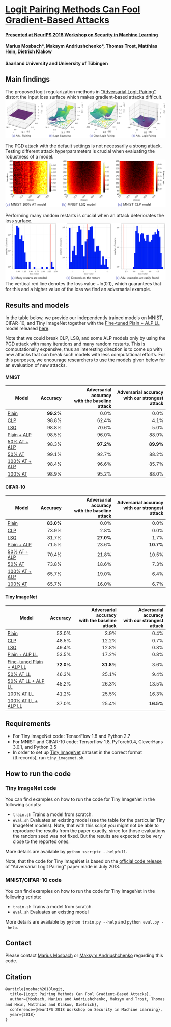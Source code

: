 # [Logit Pairing Methods Can Fool Gradient-Based Attacks](https://arxiv.org/abs/1810.12042) 
#### [Presented at NeurIPS 2018 Workshop on Security in Machine Learning](https://secml2018.github.io/) 
#### Marius Mosbach*, Maksym Andriushchenko*, Thomas Trost, Matthias Hein, Dietrich Klakow
#### Saarland University and University of Tübingen


## Main findings
The proposed logit regularization methods in ["Adversarial Logit Pairing"](https://arxiv.org/abs/1803.06373) distort the input loss surface which makes gradient-based attacks difficult.
![](images/loss_surfaces.png)


The PGD attack with the default settings is not necessarily a strong attack. Testing different attack hyperparameters is crucial when evaluating the robustness of a model.
![](images/heatmaps.png)

Performing many random restarts is crucial when an attack deteriorates the loss surface.
![](images/histograms.png)
The vertical red line denotes the loss value −ln(0.1), which guarantees that for this and a higher value of the loss
we find an adversarial example.


## Results and models
In the table below, we provide our independently trained models on MNIST, CIFAR-10, and Tiny ImageNet together with the [Fine-tuned Plain + ALP LL]() model released [here](https://github.com/tensorflow/models/tree/master/research/adversarial_logit_pairing).

Note that we could break CLP, LSQ, and some ALP models only by using the PGD attack with many iterations and many random restarts. 
This is computationally expensive, thus an interesting direction is to come up with new attacks that can break such models with less computational efforts. 
For this purposes, we encourage researchers to use the models given below for an evaluation of new attacks.

#### MNIST
| Model                         | Accuracy  | Adversarial accuracy <br> with the baseline attack | Adversarial accuracy <br> with our strongest attack|
| -----------                   | -----:     | -----:     | -----:     |
| [Plain](https://oc.cs.uni-saarland.de/owncloud/index.php/s/7SppqtzC5PB8kz4)                     | **99.2%** | 0.0%      | 0.0%      |
| [CLP](https://oc.cs.uni-saarland.de/owncloud/index.php/s/w2yegcfx8mc8kNa)                       | 98.8%     | 62.4%     | 4.1%      |
| [LSQ](https://oc.cs.uni-saarland.de/owncloud/index.php/s/a5ZY72BDCPEtb2S)                       | 98.8%     | 70.6%     | 5.0%      |
| [Plain + ALP](https://oc.cs.uni-saarland.de/owncloud/index.php/s/Sm2zqLwCBp8JH7z)               | 98.5%     | 96.0%     | 88.9%     |
| [50% AT + ALP](https://oc.cs.uni-saarland.de/owncloud/index.php/s/XQ4ZSHjWiE4HB3B)              | 98.3%     | **97.2%** | **89.9%** |
| [50% AT](https://oc.cs.uni-saarland.de/owncloud/index.php/s/LCtkkL6kHz4YZLo)                    | 99.1%     | 92.7%     | 88.2%     |
| [100% AT + ALP](https://oc.cs.uni-saarland.de/owncloud/index.php/s/ESXgi3LYfHgNc5F)             | 98.4%     | 96.6%     | 85.7%     |
| [100% AT](https://oc.cs.uni-saarland.de/owncloud/index.php/s/cPA5HFYcgEoskMS)                   | 98.9%     | 95.2%     | 88.0%     |


#### CIFAR-10
| Model                         | Accuracy  | Adversarial accuracy <br> with the baseline attack | Adversarial accuracy <br> with our strongest attack|
| -----------                   | -----:     | -----:     | -----:     |
| [Plain](https://oc.cs.uni-saarland.de/owncloud/index.php/s/NKojskBc5377YbP)                     | **83.0%** | 0.0%      | 0.0%      |
| [CLP](https://oc.cs.uni-saarland.de/owncloud/index.php/s/odcd7FgFdbqq6zL)                       | 73.9%     | 2.8%      | 0.0%      |
| [LSQ](https://oc.cs.uni-saarland.de/owncloud/index.php/s/EYnbHDeMbe4mq5M)                       | 81.7%     | **27.0%** | 1.7%      |
| [Plain + ALP](https://oc.cs.uni-saarland.de/owncloud/index.php/s/MPneF76Njp2ZmEj)               | 71.5%     | 23.6%     | **10.7%** |
| [50% AT + ALP](https://oc.cs.uni-saarland.de/owncloud/index.php/s/ToYDkSQoeQxqfyX)              | 70.4%     | 21.8%     | 10.5%     |
| [50% AT](https://oc.cs.uni-saarland.de/owncloud/index.php/s/P66RwZjdKxsjCgr)                    | 73.8%     | 18.6%     | 7.3%      |
| [100% AT + ALP](https://oc.cs.uni-saarland.de/owncloud/index.php/s/MyPkqTf8JSWtsx7)             | 65.7%     | 19.0%     | 6.4%      |
| [100% AT](https://oc.cs.uni-saarland.de/owncloud/index.php/s/pBr62SQzCgK2iR2)                   | 65.7%     | 16.0%     | 6.7%      |


#### Tiny ImageNet
| Model                         | Accuracy  | Adversarial accuracy <br> with the baseline attack | Adversarial accuracy <br> with our strongest attack|
| -----------                   | -----:    | -----:     | -----:     |
| [Plain](https://oc.cs.uni-saarland.de/owncloud/index.php/s/PSDQwxyix5PAkwM)                     | 53.0%     | 3.9%      | 0.4%      |
| [CLP](https://oc.cs.uni-saarland.de/owncloud/index.php/s/X4M97pp5ZMMdDnF)                       | 48.5%     | 12.2%     | 0.7%      |
| [LSQ](https://oc.cs.uni-saarland.de/owncloud/index.php/s/KLC97NCebtyKXtS)                       | 49.4%     | 12.8%     | 0.8%      |
| [Plain + ALP LL](https://oc.cs.uni-saarland.de/owncloud/index.php/s/5jjw9CzABWGXrKz)            | 53.5%     | 17.2%     | 0.8%      |
| [Fine-tuned Plain + ALP LL](https://oc.cs.uni-saarland.de/owncloud/index.php/s/x6M6aZCK8GYEQgf) | **72.0%** | **31.8%** | 3.6%      |
| [50% AT LL](https://oc.cs.uni-saarland.de/owncloud/index.php/s/8FKqzd862bm6b5k)                 | 46.3%     | 25.1%     | 9.4%      |
| [50% AT LL + ALP LL](https://oc.cs.uni-saarland.de/owncloud/index.php/s/qp3o4GLCQiB69Jb)        | 45.2%     | 26.3%     | 13.5%     |
| [100% AT LL](https://oc.cs.uni-saarland.de/owncloud/index.php/s/xcMBbdwt7xKBj4m)                | 41.2%     | 25.5%     | 16.3%     |
| [100% AT LL + ALP LL](https://oc.cs.uni-saarland.de/owncloud/index.php/s/b4fsTjiPQ6DgF6t)       | 37.0%     | 25.4%     | **16.5%** |


## Requirements
* For Tiny ImageNet code: TensorFlow 1.8 and Python 2.7
* For MNIST and CIFAR-10 code: Tensorflow 1.8, PyTorch0.4, CleverHans 3.0.1, and Python 3.5
* In order to set up [Tiny ImageNet](https://tiny-imagenet.herokuapp.com/) 
dataset in the correct format (tf.records), run `tiny_imagenet.sh`.


## How to run the code

### Tiny ImageNet code
You can find examples on how to run the code for Tiny ImageNet in the following scripts:
* `train.sh` Trains a model from scratch. 
* `eval.sh` Evaluates an existing model (see the table for the particular Tiny ImageNet models). Note, that with this script you might not be able to
reproduce the results from the paper exactly, since for those evaluations the random seed was not fixed.
But the results are expected to be very close to the reported ones.

More details are available by `python <script> --helpfull`.

Note, that the code for Tiny ImageNet is based on the [official code release](https://github.com/tensorflow/models/tree/c42ce18ce500893f2aa0bf08828a9d0f8083fbae/research/adversarial_logit_pairing) 
of "Adversarial Logit Pairing" paper made in July 2018.

### MNIST/CIFAR-10 code

You can find examples on how to run the code for Tiny ImageNet in the following scripts:
* `train.sh` Trains a model from scratch. 
* `eval.sh` Evaluates an existing model

More details are available by `python train.py --help` and `python eval.py --help`.


## Contact
Please contact [Marius Mosbach](https://github.com/mmarius) or [Maksym Andriushchenko](https://github.com/max-andr)
regarding this code.

## Citation
```
@article{mosbach2018logit,
  title={Logit Pairing Methods Can Fool Gradient-Based Attacks},
  author={Mosbach, Marius and Andriushchenko, Maksym and Trost, Thomas and Hein, Matthias and Klakow, Dietrich},
  conference={NeurIPS 2018 Workshop on Security in Machine Learning},
  year={2018}
}
```
